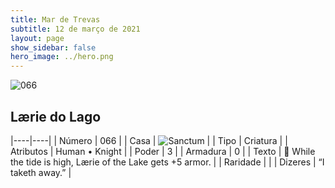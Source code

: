 ```yaml
---
title: Mar de Trevas
subtitle: 12 de março de 2021
layout: page
show_sidebar: false
hero_image: ../hero.png
---
```


![066](https://cdn.keyforgegame.com/media/card_front/pt/496_066_Q2FRFRC8W4X8_pt.png)

## Lærie do Lago

|----|----|
| Número | 066 |
| Casa | ![Sanctum](https://archonarcana.com/images/thumb/c/c7/Sanctum.png/22px-Sanctum.png "Santuário") |
| Tipo | Criatura |
| Atributos | Human • Knight |
| Poder | 3 |
| Armadura | 0 |
| Texto |  While the tide is high, Lærie of the Lake gets +5 armor. |
| Raridade |  |
| Dizeres | “I taketh away.” |
